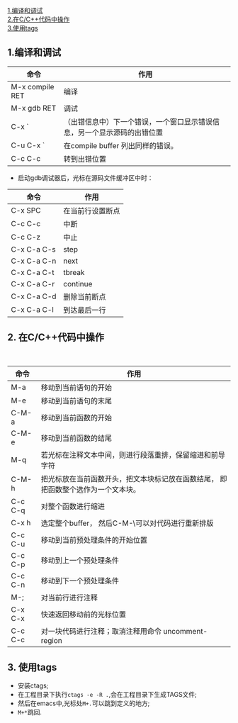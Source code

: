 [1.编译和调试](#1)    
[2.在C/C++代码中操作](#2)    
[3.使用tags](#3)   

<h2 id="1">1.编译和调试</h2>  

| 命令 | 作用 |
| -- | -- |
| M-x compile RET | 编译 |
| M-x gdb RET     | 调试 |
| C-x `           | （出错信息中）下一个错误，一个窗口显示错误信息，另一个显示源码的出错位置 |
| C-u C-x `       | 在compile buffer 列出同样的错误。 |
| C-c C-c         | 转到出错位置 |
* 启动gdb调试器后，光标在源码文件缓冲区中时： 

| 命令 | 作用 |
| -- | -- |
| C-x SPC         | 在当前行设置断点 |
| C-c C-c         | 中断 |
| C-c C-z         | 中止 |
| C-x C-a C-s     | step |
| C-x C-a C-n     | next |
| C-x C-a C-t     | tbreak |
| C-x C-a C-r     | continue |
| C-x C-a C-d     | 删除当前断点 |
| C-x C-a C-l     | 到达最后一行 |

<h2 id="2">2. 在C/C++代码中操作</h2>    

| 命令 | 作用 |
| -- | -- |
| M-a        | 移动到当前语句的开始 |
| M-e        | 移动到当前语句的末尾 |
| C-M-a      | 移动到当前函数的开始 |
| C-M-e      | 移动到当前函数的结尾 |
| M-q        | 若光标在注释文本中间，则进行段落重排，保留缩进和前导字符 |
| C-M-h      | 把光标放在当前函数开头，把文本块标记放在函数结尾， 即把函数整个选作为一个文本块。 |
| C-c C-q    | 对整个函数进行缩进 |
| C-x h      | 选定整个buffer，  然后C-M-\可以对代码进行重新排版 |
| C-c C-u    | 移动到当前预处理条件的开始位置 |
| C-c C-p    | 移动到上一个预处理条件 |
| C-c C-n    | 移动到下一个预处理条件 |
| M-;        | 对当前行进行注释 |
| C-x C-x    | 快速返回移动前的光标位置 |
| C-c C-c    | 对一块代码进行注释；取消注释用命令 uncomment-region |

<h2 id="3">3. 使用tags</h2>    

* 安装ctags;
* 在工程目录下执行`ctags -e -R .`,会在工程目录下生成TAGS文件;
* 然后在emacs中,光标处`M+.`可以跳到定义的地方;
* `M+*`跳回.
